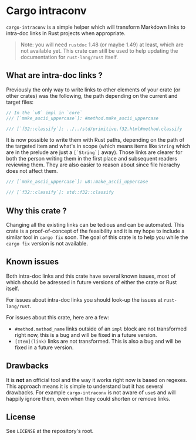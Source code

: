 # Cargo intraconv

`cargo-intraconv` is a simple helper which will transform Markdown links to
intra-doc links in Rust projects when appropriate.

> Note: you will need `rustdoc` 1.48 (or maybe 1.49) at least, which are not
> available yet. This crate can still be used to help updating the documentation
> for `rust-lang/rust` itself.

## What are intra-doc links ?

Previously the only way to write links to other elements of your crate (or other
crates) was the following, the path depending on the current and target files:

```rust
// In the `u8` impl in `core`
/// [`make_ascii_uppercase`]: #method.make_ascii_uppercase

/// [`f32::classify`]: ../../std/primitive.f32.html#method.classify
```

It is now possible to write them with Rust paths, depending on the path of the
targeted item and what's in scope (which means items like `String` which are in
the prelude are just a ```[`String`]``` away). Those links are clearer for both
the person writing them in the first place and subsequent readers reviewing them.
They are also easier to reason about since file hierachy does not affect them.

```rust
/// [`make_ascii_uppercase`]: u8::make_ascii_uppercase

/// [`f32::classify`]: std::f32::classify
```

## Why this crate ?

Changing all the existing links can be tedious and can be automated. This crate
is a proof-of-concept of the feasibility and it is my hope to include a similar
tool in `cargo fix` soon. The goal of this crate is to help you while the
`cargo fix` version is not available.

## Known issues

Both intra-doc links and this crate have several known issues, most of which
should be adressed in future versions of either the crate or Rust itself.

For issues about intra-doc links you should look-up the issues at `rust-lang/rust`.

For issues about this crate, here are a few:

  - `#method.method_name` links outside of an `impl` block are not transformed
    right now, this is a bug and will be fixed in a future version.
  - `[Item](link)` links are not transformed. This is also a bug and will be
    fixed in a future version.

## Drawbacks

It is **not** an official tool and the way it works right now is based on regexes.
This approach means it is simple to understand but it has several drawbacks.
For example `cargo-intraconv` is not aware of `use`s and will happily ignore them,
even when they could shorten or remove links.

## License

See `LICENSE` at the repository's root.
